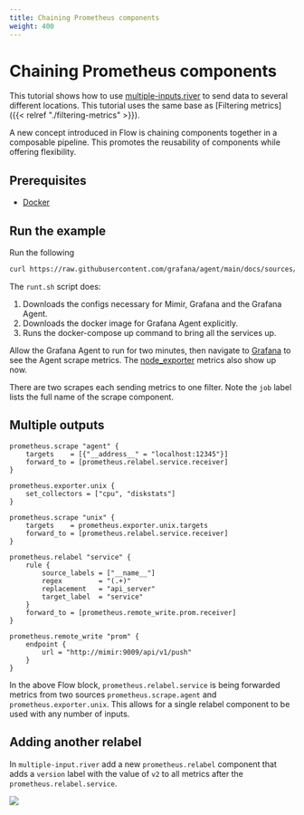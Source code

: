 ```yaml
---
title: Chaining Prometheus components
weight: 400
---
```


# Chaining Prometheus components

This tutorial shows how to use [multiple-inputs.river](/docs/agent/latest/flow/tutorials/assets/flow_configs/multiple-inputs.river) to send data to several different locations. This tutorial uses the same base as [Filtering metrics]({{< relref "./filtering-metrics" >}}).

A new concept introduced in Flow is chaining components together in a composable pipeline. This promotes the reusability of components while offering flexibility. 

## Prerequisites

* [Docker](https://www.docker.com/products/docker-desktop)

## Run the example

Run the following 

```bash
curl https://raw.githubusercontent.com/grafana/agent/main/docs/sources/flow/tutorials/assets/runt.sh -O && bash ./runt.sh multiple-inputs.river
```

The `runt.sh` script does:

1. Downloads the configs necessary for Mimir, Grafana and the Grafana Agent. 
2. Downloads the docker image for Grafana Agent explicitly.
3. Runs the docker-compose up command to bring all the services up.

Allow the Grafana Agent to run for two minutes, then navigate to [Grafana](http://localhost:3000/explore?orgId=1&left=%5B%22now-1h%22,%22now%22,%22Mimir%22,%7B%22refId%22:%22A%22,%22instant%22:true,%22range%22:true,%22exemplar%22:true,%22expr%22:%22agent_build_info%7B%7D%22%7D%5D) to see the Agent scrape metrics. The [node_exporter](http://localhost:3000/explore?orgId=1&left=%5B%22now-1h%22,%22now%22,%22Mimir%22,%7B%22refId%22:%22A%22,%22instant%22:true,%22range%22:true,%22exemplar%22:true,%22expr%22:%22node_cpu_seconds_total%22%7D%5D) metrics also show up now.

There are two scrapes each sending metrics to one filter. Note the `job` label lists the full name of the scrape component.

## Multiple outputs

```river
prometheus.scrape "agent" {
	targets    = [{"__address__" = "localhost:12345"}]
	forward_to = [prometheus.relabel.service.receiver]
}

prometheus.exporter.unix {
	set_collectors = ["cpu", "diskstats"]
}

prometheus.scrape "unix" {
	targets    = prometheus.exporter.unix.targets
	forward_to = [prometheus.relabel.service.receiver]
}

prometheus.relabel "service" {
	rule {
		source_labels = ["__name__"]
		regex         = "(.+)"
		replacement   = "api_server"
		target_label  = "service"
	}
	forward_to = [prometheus.remote_write.prom.receiver]
}

prometheus.remote_write "prom" {
	endpoint {
		url = "http://mimir:9009/api/v1/push"
	}
}
```

In the above Flow block, `prometheus.relabel.service` is being forwarded metrics from two sources `prometheus.scrape.agent` and `prometheus.exporter.unix`. This allows for a single relabel component to be used with any number of inputs.

## Adding another relabel

In `multiple-input.river` add a new `prometheus.relabel` component that adds a `version` label with the value of `v2` to all metrics after the `prometheus.relabel.service`.

![](../assets/scrape_v2.png)

